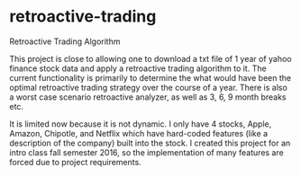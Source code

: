 # retroactive-trading
Retroactive Trading Algorithm

This project is close to allowing one to download a txt file of 1 year of yahoo finance stock data and apply a retroactive trading algorithm to it. The current functionality is primarily to determine the what would have been the optimal retroactive trading strategy over the course of a year. There is also a worst case scenario retroactive analyzer, as well as 3, 6, 9 month breaks etc. 

It is limited now because it is not dynamic. I only have 4 stocks, Apple, Amazon, Chipotle, and Netflix which have hard-coded features (like a description of the company) built into the stock. I created this project for an intro class fall semester 2016, so the implementation of many features are forced due to project requirements.
